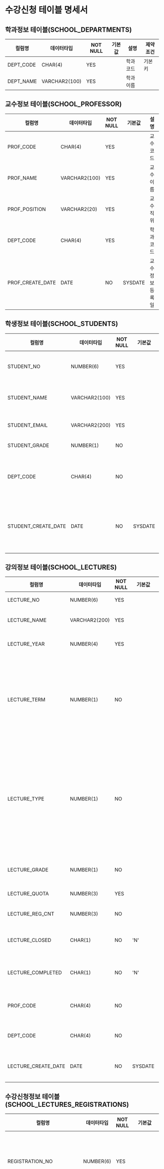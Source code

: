 # 수강신청 테이블 명세서

## 학과정보 테이블(SCHOOL_DEPARTMENTS)
| 컬럼명 | 데이터타입 | NOT NULL | 기본값 | 설명 | 제약조건 |
| --- | --- | --- | --- | --- | --- |
| DEPT_CODE | CHAR(4) | YES | | 학과코드 | 기본키 |
| DEPT_NAME | VARCHAR2(100) | YES | | 학과이름 | |

## 교수정보 테이블(SCHOOL_PROFESSOR)
| 컬럼명 | 데이터타입 | NOT NULL | 기본값 | 설명 | 제약조건 |
| --- | --- | --- | --- | --- | --- |
| PROF_CODE | CHAR(4) | YES | | 교수코드 | 기본키 |
| PROF_NAME | VARCHAR2(100) | YES | | 교수이름 | |
| PROF_POSITION | VARCHAR2(20) | YES | | 교수직위 | 체크 제약조건 <br/>(시간강사, 전임강사, 조교수, 부교수, 정교수)<br/>중 하나만 가능  |
| DEPT_CODE | CHAR(4) | YES | | 학과코드 | 외래키 제약조건 <br/>SCHOOL_DEPARTMENTS의<br/>DEPT_CODE 참조|
| PROF_CREATE_DATE | DATE | NO | SYSDATE | 교수정보 등록일 | |

## 학생정보 테이블(SCHOOL_STUDENTS)
| 컬럼명 | 데이터타입 | NOT NULL | 기본값 | 설명 | 제약조건 |
| --- | --- | --- | --- | --- | --- |
| STUDENT_NO | NUMBER(6) | YES | | 학생번호 | 기본키 |
| STUDENT_NAME | VARCHAR2(100) | YES | | 학생이름 | |
| STUDENT_EMAIL | VARCHAR2(200) | YES | | 이메일 | 고유키 |
| STUDENT_GRADE | NUMBER(1) | NO | | 학년 | 체크 제약조건 <br/>(1, 2, 3, 4) 중 하나만 가능 |
| DEPT_CODE | CHAR(4) | NO | | 소속학과코드 | 외래키 제약조건 <br/>SCHOOL_DEPARTMENTS의<br/>DEPT_CODE 참조 |
| STUDENT_CREATE_DATE | DATE | NO | SYSDATE | 학생정보 등록일 | |

## 강의정보 테이블(SCHOOL_LECTURES)
| 컬럼명 | 데이터타입 | NOT NULL | 기본값 | 설명 | 제약조건 |
| --- | --- | --- | --- | --- | --- |
| LECTURE_NO | NUMBER(6) | YES | | 강의번호 | 기본키 |
| LECTURE_NAME | VARCHAR2(200) | YES | | 개설강의명 | |
| LECTURE_YEAR | NUMBER(4) | YES | | 강의 개설년도 | |
| LECTURE_TERM | NUMBER(1) | NO | | 강의 개설학기 <br/>(1:1학기, 2:2학기, 3:계절학기) | 체크 제약조건<br/>(1, 2, 3) 중 하나만 가능  |
| LECTURE_TYPE | NUMBER(1) | NO | | 강의종류 <br/>(1:교양선택, 2:교양필수,<br/>3:전공선택, 4:전공선택) | 체크 제약조건<br/>(1, 2, 3, 4) 중 하나만 가능 |
| LECTURE_GRADE | NUMBER(1) | NO | | 강의 수강대상 학년 |  체크 제약조건<br/>(1, 2, 3, 4) 중 하나만 가능 |
| LECTURE_QUOTA | NUMBER(3) | YES | | 신청 정원 | |
| LECTURE_REG_CNT | NUMBER(3) | NO | | 신청자 수 | |
| LECTURE_CLOSED | CHAR(1) | NO | 'N' | 폐강여부 ('Y', 'N')| |
| LECTURE_COMPLETED | CHAR(1) | NO | 'N' | 모집마감여부 ('Y', 'N') | |
| PROF_CODE | CHAR(4) | NO | | 교수코드 | 외래키 제약조건 <br/>SCHOOL_PROFESSORS의<br/>PROF_CODE 참조 |
| DEPT_CODE | CHAR(4) | NO | | 소속학과코드 | 외래키 제약조건 <br/>SCHOOL_DEPARTMENTS의<br/>DEPT_CODE 참조 |
| LECTURE_CREATE_DATE | DATE | NO | SYSDATE | 강의정보 등록일 | |

## 수강신청정보 테이블(SCHOOL_LECTURES_REGISTRATIONS)
| 컬럼명 | 데이터타입 | NOT NULL | 기본값 | 설명 | 제약조건 |
| --- | --- | --- | --- | --- | --- |
| REGISTRATION_NO | NUMBER(6) | YES | | 수강신청 등록번호 | 기본키 |
| STUDENT_NO | NUMBER(6) | YES | | 학생번호 | 외래키제약조건 <br/>SCHOOL_STUDENTS의<br/>STUDENT_NO 참조 |
| LECTURE_NO | NUMBER(6) | YES | | 강의번호 | 외래키제약조건 <br/>SCHOOL_LECTURES의<br/>LECTURE_NO 참조 |
| REGISTRATION_CREATE_DATE | DATE | | SYSDATE | 수강신청정보 등록일 | |

## 시험성적정보 테이블(SCHOOL_EXAMS)
| 컬럼명 | 데이터타입 | NOT NULL | 기본값 | 설명 | 제약조건 |
| --- | --- | --- | --- | --- | --- |
| EXAM_NO | NUMBER(6) | YES | | 시험성적 번호 | 기본키 |
| REGISTRATION_NO | NUMBER(6) | YES | | 수강신청 등록 번호 | 외래키제약조건 <br/>SCHOOL_LECTURES_REGISTRATIONS의<br/>REGISTRATION_NO 참조 |
| EXAM_TYPE | VARCHAR2(50) | NO | | 시험종류 (중간, 기말, 레포트) | |
| EXAM_SCORE | NUMBER(3) | NO | | 시험성적 (0~100) | 체크제약조건 <br/>(1~100) 사이의 값만 가능|
| EXAM_CREATE_DATE | DATE | NO | SYSDATE | 시험 성적정보 등록일 | |

## 시퀀스 정보
| 시퀀스명 | 테이블 | 컬럼명 | 비고 |
| --- | --- | --- | --- |
| SCHOOL_STUDENT_SEQ | SCHOOL_STUDENTS | STUDENT_NO | 학생 번호 |
| SCHOOL_LECTURE_SEQ | SCHOOL_LECTURES | LECTURE_NO | 개설강의 번호 |
| SCHOOL_REGISTRATION_SEQ | SCHOOL_LECTURES_REGISTRATIONS | REGISTRATION_NO | 수강신청 등록 번호 |
| SCHOOL_EXAM_SEQ | SCHOOL_EXAMS | EXAM_NO | 시험성적 번호 |

## 기본키 정보 
| 테이블명 | 컬럼명 | 비고 |
| --- | --- | --- |
| SCHOOL_DEPARTMENTS | DEPT_CODE | 학과정보 등록시 관리자가 입력한다. |
| SCHOOL_PROFESSORS | PROF_CODE | 교수정보 등록시 관리자가 입력한다. |
| SCHOOL_STUDENTS | STUDENT_NO | 학생정보 등록시 SCHOOL_STUDENT_SEQ 일련번호를 저장한다. |
| SCHOOL_LECTURES | LECTURE_NO | 강의정보 등록시 SCHOOL_LECTURE_SEQ 일련번호를 저장한다. |
| SCHOOL_LECTURES_REGISTRATIONS | REGISTRATION_NO | 수강신청정보 등록시 SCHOOL_REGISTRATION_SEQ 일련번호를 저장한다. |
| SCHOOL_EXAMS | EXAM_NO | 시험성적정보 등록시 SCHOOL_EXAM_SEQ 일련번호를 저장한다. |

## 외래키 정보
| 테이블명 | 컬럼명 | 비고 |
| --- | --- | --- |
| SCHOOL_PROFESSORS | DEPT_CODE | SCHOOL_DEPARTMENTS의 DEPT_CODE 참조 |
| SCHOOL_STUDENTS | DEPT_CODE | SCHOOL_DEPARTMENTS의 DEPT_CODE 참조 |
| SCHOOL_LECTURES | PROF_CODE | SCHOOL_PROFESSORS의 PROF_CODE 참조 |
| SCHOOL_LECTURES | DEPT_CODE | SCHOOL_DEPARTMENTS의 DEPT_CODE 참조 |
| SCHOOL_LECTURES_REGISTRATIONS | STUDENT_NO | SCHOOL_STUDENTS의 STUDENT_NO 참조 |
| SCHOOL_LECTURES_REGISTRATIONS | LECTURE_NO | SCHOOL_LECTURES의 LECTURE_NO 참조 |
| SCHOOL_EXAMS | REGISTRATION_NO | SCHOOL_LECTURES_REGISTRATIONS의 REGISTRATRION_NO 참조 |


